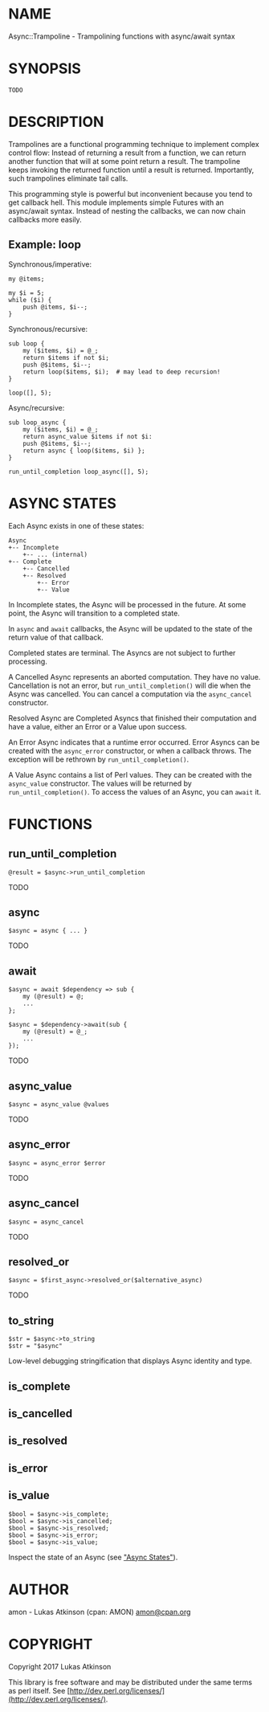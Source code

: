 # NAME

Async::Trampoline - Trampolining functions with async/await syntax

# SYNOPSIS

    TODO

# DESCRIPTION

Trampolines are a functional programming technique
to implement complex control flow:
Instead of returning a result from a function,
we can return another function that will at some point return a result.
The trampoline keeps invoking the returned function
until a result is returned.
Importantly, such trampolines eliminate tail calls.

This programming style is powerful but inconvenient because you tend to get callback hell.
This module implements simple Futures with an async/await syntax.
Instead of nesting the callbacks, we can now chain callbacks more easily.

## Example: loop

Synchronous/imperative:

    my @items;

    my $i = 5;
    while ($i) {
        push @items, $i--;
    }

Synchronous/recursive:

    sub loop {
        my ($items, $i) = @_;
        return $items if not $i;
        push @$items, $i--;
        return loop($items, $i);  # may lead to deep recursion!
    }

    loop([], 5);

Async/recursive:

    sub loop_async {
        my ($items, $i) = @_;
        return async_value $items if not $i:
        push @$items, $i--;
        return async { loop($items, $i) };
    }

    run_until_completion loop_async([], 5);

# ASYNC STATES

Each Async exists in one of these states:

    Async
    +-- Incomplete
        +-- ... (internal)
    +-- Complete
        +-- Cancelled
        +-- Resolved
            +-- Error
            +-- Value

In Incomplete states, the Async will be processed in the future.
At some point, the Async will transition to a completed state.

In `async` and `await` callbacks,
the Async will be updated to the state of the return value of that callback.

Completed states are terminal.
The Asyncs are not subject to further processing.

A Cancelled Async represents an aborted computation.
They have no value.
Cancellation is not an error,
but `run_until_completion()` will die when the Async was cancelled.
You can cancel a computation via the `async_cancel` constructor.

Resolved Async are Completed Asyncs that finished their computation
and have a value, either an Error or a Value upon success.

An Error Async indicates that a runtime error occurred.
Error Asyncs can be created with the `async_error` constructor,
or when a callback throws.
The exception will be rethrown by `run_until_completion()`.

A Value Async contains a list of Perl values.
They can be created with the `async_value` constructor.
The values will be returned by `run_until_completion()`.
To access the values of an Async, you can `await` it.

# FUNCTIONS

## run\_until\_completion

    @result = $async->run_until_completion

TODO

## async

    $async = async { ... }

TODO

## await

    $async = await $dependency => sub {
        my (@result) = @;
        ...
    };

    $async = $dependency->await(sub {
        my (@result) = @_;
        ...
    });

TODO

## async\_value

    $async = async_value @values

TODO

## async\_error

    $async = async_error $error

TODO

## async\_cancel

    $async = async_cancel

TODO

## resolved\_or

    $async = $first_async->resolved_or($alternative_async)

TODO

## to\_string

    $str = $async->to_string
    $str = "$async"

Low-level debugging stringification that displays Async identity and type.

## is\_complete

## is\_cancelled

## is\_resolved

## is\_error

## is\_value

    $bool = $async->is_complete;
    $bool = $async->is_cancelled;
    $bool = $async->is_resolved;
    $bool = $async->is_error;
    $bool = $async->is_value;

Inspect the state of an Async (see ["Async States"](#async-states)).

# AUTHOR

amon - Lukas Atkinson (cpan: AMON) <amon@cpan.org>

# COPYRIGHT

Copyright 2017 Lukas Atkinson

This library is free software and may be distributed under the same terms as perl itself. See [http://dev.perl.org/licenses/](http://dev.perl.org/licenses/).
